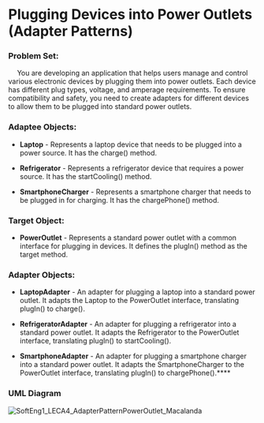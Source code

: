 # Plugging Devices into Power Outlets (Adapter Patterns)
### Problem Set:
&emsp; You are developing an application that helps users manage and control various electronic devices by plugging them into power outlets. Each device has different plug types, voltage, and amperage requirements. To ensure compatibility and safety, you need to create adapters for different devices to allow them to be plugged into standard power outlets.

### Adaptee Objects:

+ **Laptop** - Represents a laptop device that needs to be plugged into a power source. It has the charge() method.

+ **Refrigerator** - Represents a refrigerator device that requires a power source. It has the startCooling() method.

+ **SmartphoneCharger** - Represents a smartphone charger that needs to be plugged in for charging. It has the chargePhone() method.

### Target Object:

+ **PowerOutlet** - Represents a standard power outlet with a common interface for plugging in devices. It defines the plugIn() method as the target method.

### Adapter Objects:

+ **LaptopAdapter** - An adapter for plugging a laptop into a standard power outlet. It adapts the Laptop to the PowerOutlet interface, translating plugIn() to charge().

+ **RefrigeratorAdapter** - An adapter for plugging a refrigerator into a standard power outlet. It adapts the Refrigerator to the PowerOutlet interface, translating plugIn() to startCooling().

+ **SmartphoneAdapter** - An adapter for plugging a smartphone charger into a standard power outlet. It adapts the SmartphoneCharger to the PowerOutlet interface, translating plugIn() to chargePhone().****

### UML Diagram
![SoftEng1_LECA4_AdapterPatternPowerOutlet_Macalanda](https://github.com/user-attachments/assets/4cb116e9-89d1-4cca-9fd1-072ba7b9c75f)

